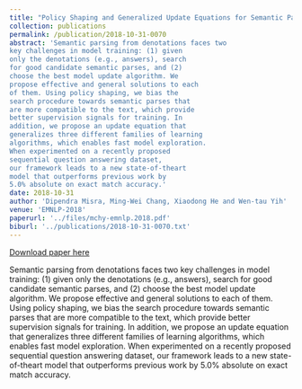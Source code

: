 ```yaml
---
title: "Policy Shaping and Generalized Update Equations for Semantic Parsing from Denotations"
collection: publications
permalink: /publication/2018-10-31-0070
abstract: 'Semantic parsing from denotations faces two
key challenges in model training: (1) given
only the denotations (e.g., answers), search
for good candidate semantic parses, and (2)
choose the best model update algorithm. We
propose effective and general solutions to each
of them. Using policy shaping, we bias the
search procedure towards semantic parses that
are more compatible to the text, which provide
better supervision signals for training. In
addition, we propose an update equation that
generalizes three different families of learning
algorithms, which enables fast model exploration.
When experimented on a recently proposed
sequential question answering dataset,
our framework leads to a new state-of-theart
model that outperforms previous work by
5.0% absolute on exact match accuracy.'
date: 2018-10-31
author: 'Dipendra Misra, Ming-Wei Chang, Xiaodong He and Wen-tau Yih'
venue: 'EMNLP-2018'
paperurl: '../files/mchy-emnlp.2018.pdf'
biburl: '../publications/2018-10-31-0070.txt'
---
```


<a href='../files/mchy-emnlp.2018.pdf'>Download paper here</a>

Semantic parsing from denotations faces two
key challenges in model training: (1) given
only the denotations (e.g., answers), search
for good candidate semantic parses, and (2)
choose the best model update algorithm. We
propose effective and general solutions to each
of them. Using policy shaping, we bias the
search procedure towards semantic parses that
are more compatible to the text, which provide
better supervision signals for training. In
addition, we propose an update equation that
generalizes three different families of learning
algorithms, which enables fast model exploration.
When experimented on a recently proposed
sequential question answering dataset,
our framework leads to a new state-of-theart
model that outperforms previous work by
5.0% absolute on exact match accuracy.
